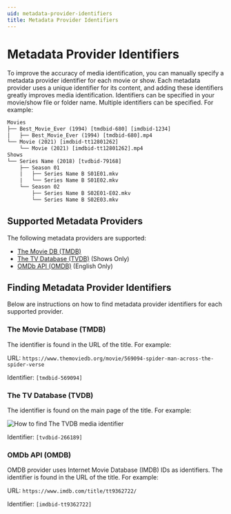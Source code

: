 ```yaml
---
uid: metadata-provider-identifiers
title: Metadata Provider Identifiers
---
```


# Metadata Provider Identifiers

To improve the accuracy of media identification, you can manually specify a metadata provider identifier for each movie or show. Each metadata provider uses a unique identifier for its content, and adding these identifiers greatly improves media identification. Identifiers can be specified in your movie/show file or folder name. Multiple identifiers can be specified. For example:

```txt
Movies
├── Best_Movie_Ever (1994) [tmdbid-680] [imdbid-1234]
│   ├── Best_Movie_Ever (1994) [tmdbid-680].mp4
└── Movie (2021) [imdbid-tt12801262]
    └── Movie (2021) [imdbid-tt12801262].mp4
Shows
└── Series Name (2018) [tvdbid-79168]
    ├── Season 01
    |   ├── Series Name B S01E01.mkv
    |   └── Series Name B S01E02.mkv
    └── Season 02
        ├── Series Name B S02E01-E02.mkv
        └── Series Name B S02E03.mkv
```

## Supported Metadata Providers

The following metadata providers are supported:

- [The Movie DB (TMDB)](https://www.themoviedb.org/)
- [The TV Database (TVDB)](https://www.thetvdb.com/) (Shows Only)
- [OMDb API (OMDB)](https://www.omdbapi.com/) (English Only)

## Finding Metadata Provider Identifiers

Below are instructions on how to find metadata provider identifiers for each supported provider.

### The Movie Database (TMDB)

The identifier is found in the URL of the title. For example:

URL: `https://www.themoviedb.org/movie/569094-spider-man-across-the-spider-verse`

Identifier: `[tmdbid-569094]`

### The TV Database (TVDB)

The identifier is found on the main page of the title. For example:

![How to find The TVDB media identifier](/images/docs/tvdb-media-identifier-example.png)

Identifier: `[tvdbid-266189]`

### OMDb API (OMDB)

OMDB provider uses Internet Movie Database (IMDB) IDs as identifiers. The identifier is found in the URL of the title. For example:

URL: `https://www.imdb.com/title/tt9362722/`

Identifier: `[imdbid-tt9362722]`
